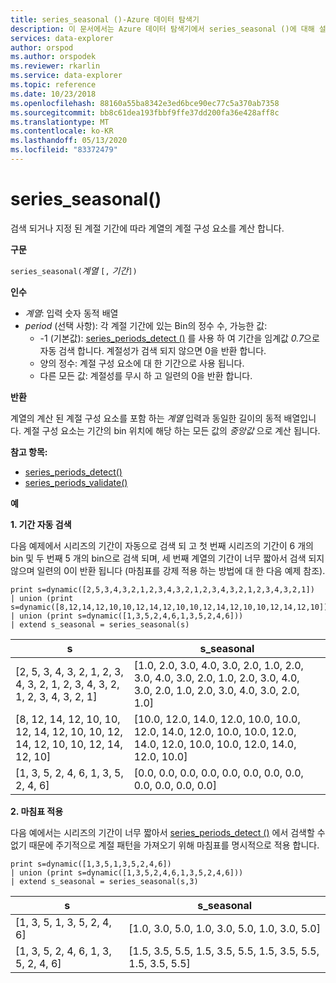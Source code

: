 ```yaml
---
title: series_seasonal ()-Azure 데이터 탐색기
description: 이 문서에서는 Azure 데이터 탐색기에서 series_seasonal ()에 대해 설명 합니다.
services: data-explorer
author: orspod
ms.author: orspodek
ms.reviewer: rkarlin
ms.service: data-explorer
ms.topic: reference
ms.date: 10/23/2018
ms.openlocfilehash: 88160a55ba8342e3ed6bce90ec77c5a370ab7358
ms.sourcegitcommit: bb8c61dea193fbbf9ffe37dd200fa36e428aff8c
ms.translationtype: MT
ms.contentlocale: ko-KR
ms.lasthandoff: 05/13/2020
ms.locfileid: "83372479"
---
```

# <a name="series_seasonal"></a>series_seasonal()

검색 되거나 지정 된 계절 기간에 따라 계열의 계절 구성 요소를 계산 합니다.

**구문**

`series_seasonal(`*계열* `[,` *기간*`])`

**인수**

* *계열*: 입력 숫자 동적 배열
* *period* (선택 사항): 각 계절 기간에 있는 Bin의 정수 수, 가능한 값:
    *  -1 (기본값): [series_periods_detect ()](series-periods-detectfunction.md) 를 사용 하 여 기간을 임계값 *0.7*으로 자동 검색 합니다. 계절성가 검색 되지 않으면 0을 반환 합니다.
    * 양의 정수: 계절 구성 요소에 대 한 기간으로 사용 됩니다.
    * 다른 모든 값: 계절성를 무시 하 고 일련의 0을 반환 합니다.

**반환**

계열의 계산 된 계절 구성 요소를 포함 하는 *계열* 입력과 동일한 길이의 동적 배열입니다. 계절 구성 요소는 기간의 bin 위치에 해당 하는 모든 값의 *중앙값* 으로 계산 됩니다.

**참고 항목:**

* [series_periods_detect()](series-periods-detectfunction.md)
* [series_periods_validate()](series-periods-validatefunction.md)

**예**

**1. 기간 자동 검색**

다음 예제에서 시리즈의 기간이 자동으로 검색 되 고 첫 번째 시리즈의 기간이 6 개의 bin 및 두 번째 5 개의 bin으로 검색 되며, 세 번째 계열의 기간이 너무 짧아서 검색 되지 않으며 일련의 0이 반환 됩니다 (마침표를 강제 적용 하는 방법에 대 한 다음 예제 참조).

<!-- csl: https://help.kusto.windows.net:443/Samples -->
```kusto
print s=dynamic([2,5,3,4,3,2,1,2,3,4,3,2,1,2,3,4,3,2,1,2,3,4,3,2,1])
| union (print s=dynamic([8,12,14,12,10,10,12,14,12,10,10,12,14,12,10,10,12,14,12,10]))
| union (print s=dynamic([1,3,5,2,4,6,1,3,5,2,4,6]))
| extend s_seasonal = series_seasonal(s)
```

|s|s_seasonal|
|---|---|
|[2, 5, 3, 4, 3, 2, 1, 2, 3, 4, 3, 2, 1, 2, 3, 4, 3, 2, 1, 2, 3, 4, 3, 2, 1]|[1.0, 2.0, 3.0, 4.0, 3.0, 2.0, 1.0, 2.0, 3.0, 4.0, 3.0, 2.0, 1.0, 2.0, 3.0, 4.0, 3.0, 2.0, 1.0, 2.0, 3.0, 4.0, 3.0, 2.0, 1.0]|
|[8, 12, 14, 12, 10, 10, 12, 14, 12, 10, 10, 12, 14, 12, 10, 10, 12, 14, 12, 10]|[10.0, 12.0, 14.0, 12.0, 10.0, 10.0, 12.0, 14.0, 12.0, 10.0, 10.0, 12.0, 14.0, 12.0, 10.0, 10.0, 12.0, 14.0, 12.0, 10.0]|
|[1, 3, 5, 2, 4, 6, 1, 3, 5, 2, 4, 6]|[0.0, 0.0, 0.0, 0.0, 0.0, 0.0, 0.0, 0.0, 0.0, 0.0, 0.0, 0.0]|



**2. 마침표 적용**

다음 예에서는 시리즈의 기간이 너무 짧아서 [series_periods_detect ()](series-periods-detectfunction.md) 에서 검색할 수 없기 때문에 주기적으로 계절 패턴을 가져오기 위해 마침표를 명시적으로 적용 합니다.

<!-- csl: https://help.kusto.windows.net:443/Samples -->
```kusto
print s=dynamic([1,3,5,1,3,5,2,4,6]) 
| union (print s=dynamic([1,3,5,2,4,6,1,3,5,2,4,6]))
| extend s_seasonal = series_seasonal(s,3)
```

|s|s_seasonal|
|---|---|
|[1, 3, 5, 1, 3, 5, 2, 4, 6]|[1.0, 3.0, 5.0, 1.0, 3.0, 5.0, 1.0, 3.0, 5.0]|
|[1, 3, 5, 2, 4, 6, 1, 3, 5, 2, 4, 6]|[1.5, 3.5, 5.5, 1.5, 3.5, 5.5, 1.5, 3.5, 5.5, 1.5, 3.5, 5.5]|

